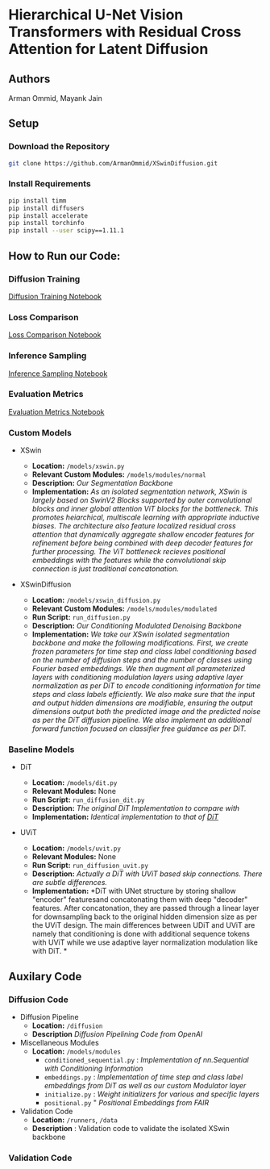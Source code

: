 # Hierarchical U-Net Vision Transformers with Residual Cross Attention for Latent Diffusion

## Authors
Arman Ommid, Mayank Jain

## Setup

### Download the Repository

```bash
git clone https://github.com/ArmanOmmid/XSwinDiffusion.git
```

### Install Requirements
```bash
pip install timm
pip install diffusers
pip install accelerate
pip install torchinfo
pip install --user scipy==1.11.1
```

## How to Run our Code:

### Diffusion Training
[Diffusion Training Notebook](https://colab.research.google.com/drive/1DlS1C7BBMLJaIH7sshJ-3_CfDXneiI2x?usp=sharing)

### Loss Comparison
[Loss Comparison Notebook](https://colab.research.google.com/drive/1sqc2oGJ9_-K06B3DT1Bt3Z8-7fT0J-x_?usp=sharing)

### Inference Sampling
[Inference Sampling Notebook](https://colab.research.google.com/drive/1vJE2atdZ2mLJd0d2ub7XV5-od5D_8H7H?usp=sharing)

### Evaluation Metrics
[Evaluation Metrics Notebook](https://colab.research.google.com/drive/1TCTImMfSzC8sv7HxgZj-aaIEqfDryxWG?usp=sharing#scrollTo=ZbNCByBP_9XS)

### Custom Models
- XSwin
  - **Location:** ```/models/xswin.py```
  - **Relevant Custom Modules:** ```/models/modules/normal```
  - **Description:** *Our Segmentation Backbone*
  - **Implementation:** *As an isolated segmentation network, XSwin is largely based on SwinV2 Blocks supported by outer convolutional blocks and inner global attention ViT blocks for the bottleneck. This promotes heiarchical, multiscale learning with appropriate inductive biases. The architecture also feature localized residual cross attention that dynamically aggregate shallow encoder features for refinement before being combined with deep decoder features for further processing. The ViT bottleneck recieves positional embeddings with the features while the convolutional skip connection is just traditional concatonation.*

- XSwinDiffusion
  - **Location:** ```/models/xswin_diffusion.py```
  - **Relevant Custom Modules:** ```/models/modules/modulated```
  - **Run Script:** ```run_diffusion.py```
  - **Description:** *Our Conditioning Modulated Denoising Backbone*
  - **Implementation:** *We take our XSwin isolated segmentation backbone and make the following modifications. First, we create frozen parameters for time step and class label conditioning based on the number of diffusion steps and the number of classes using Fourier based embeddings. We then augment all parameterized layers with conditioning modulation layers using adaptive layer normalization as per DiT to encode conditioning information for time steps and class labels efficiently. We also make sure that the input and output hidden dimensions are modifiable, ensuring the output dimensions output both the predicted image and the predicted noise as per the DiT diffusion pipeline. We also implement an additional forward function focused on classifier free guidance as per DiT.*

### Baseline Models
- DiT
  - **Location:** ```/models/dit.py```
  - **Relevant Modules:** None
  - **Run Script:** ```run_diffusion_dit.py```
  - **Description:** *The original DiT Implementation to compare with*
  - **Implementation:** *Identical implementation to that of [DiT](https://github.com/facebookresearch/DiT)*

- UViT
  - **Location:** ```/models/uvit.py```
  - **Relevant Modules:** None
  - **Run Script:** ```run_diffusion_uvit.py```
  - **Description:** *Actually a DiT with UViT based skip connections. There are subtle differences.*
  - **Implementation:** *DiT with UNet structure by storing shallow "encoder" featuresand concatonating them with deep "decoder" features. After concatonation, they are passed through a linear layer for downsampling back to the original hidden dimension size as per the UViT design. The main differences between UDiT and UViT are namely that conditioning is done with additional sequence tokens with UViT while we use adaptive layer normalization modulation like with DiT. *

## Auxilary Code

### Diffusion Code
- Diffusion Pipeline
  - **Location:** ```/diffusion```
  - **Description** *Diffusion Pipelining Code from OpenAI*
- Miscellaneous Modules
  - **Location:** ```/models/modules```
    - ```conditioned_sequential.py``` : *Implementation of nn.Sequential with Conditioning Information*
    - ```embeddings.py``` : *Implementation of time step and class label embeddings from DiT as well as our custom Modulator layer*
    - ```initialize.py``` : *Weight initializers for various and specific layers*
    - ```positional.py``` " *Positional Embeddings from FAIR*
- Validation Code
  - **Location:** ```/runners```, ```/data```
  - **Description** : Validation code to validate the isolated XSwin backbone




### Validation Code
